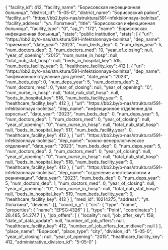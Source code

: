 {
    "facility_id": 412,
    "facility_name": "Борисовская инфекционная больница",
    "district_id": "5-05-0",
    "district_name": "Борисовский район",
    "facility_url": "https:\/\/bb2.by\/o-nas\/struktura\/591-infektsionnaya-bolnitsa",
    "facility_address": "ул. Лопатина",
    "title": "Борисовская инфекционная больница",
    "facility_type": "0",
    "ap_1": "172",
    "name": "Борисовская инфекционная больница",
    "state": "public institution",
    "stats": [
        {
            "url": "https:\/\/bb2.by\/o-nas\/struktura\/591-infektsionnaya-bolnitsa",
            "dep_name": "приемное",
            "date_year": "2023",
            "num_beds_dep": 0,
            "num_deps_year": 5,
            "num_doctors_dep": 3,
            "num_doctors_med": 10,
            "year_of_closing": null,
            "year_of_opening": "2015",
            "num_nurse_in_hosp": null,
            "total_nub_staf_hosp": null,
            "beds_in_hospital_key": 515,
            "num_beds_facility_year": 0,
            "healthcare_facility_key": 412
        },
        {
            "url": "https:\/\/bb2.by\/o-nas\/struktura\/591-infektsionnaya-bolnitsa",
            "dep_name": "инфекионное отделение для детей",
            "date_year": "2023",
            "num_beds_dep": 0,
            "num_deps_year": 5,
            "num_doctors_dep": 2,
            "num_doctors_med": 0,
            "year_of_closing": null,
            "year_of_opening": "0",
            "num_nurse_in_hosp": null,
            "total_nub_staf_hosp": null,
            "beds_in_hospital_key": 516,
            "num_beds_facility_year": 0,
            "healthcare_facility_key": 412
        },
        {
            "url": "https:\/\/bb2.by\/o-nas\/struktura\/591-infektsionnaya-bolnitsa",
            "dep_name": "инфекционное отделение для взрослых",
            "date_year": "2023",
            "num_beds_dep": 0,
            "num_deps_year": 5,
            "num_doctors_dep": 1,
            "num_doctors_med": 0,
            "year_of_closing": null,
            "year_of_opening": "0",
            "num_nurse_in_hosp": null,
            "total_nub_staf_hosp": null,
            "beds_in_hospital_key": 517,
            "num_beds_facility_year": 0,
            "healthcare_facility_key": 412
        },
        {
            "url": "https:\/\/bb2.by\/o-nas\/struktura\/591-infektsionnaya-bolnitsa",
            "dep_name": "кожно-венерологическое отделение",
            "date_year": "2023",
            "num_beds_dep": 0,
            "num_deps_year": 5,
            "num_doctors_dep": 2,
            "num_doctors_med": 0,
            "year_of_closing": null,
            "year_of_opening": "0",
            "num_nurse_in_hosp": null,
            "total_nub_staf_hosp": null,
            "beds_in_hospital_key": 518,
            "num_beds_facility_year": 0,
            "healthcare_facility_key": 412
        },
        {
            "url": "https:\/\/bb2.by\/o-nas\/struktura\/591-infektsionnaya-bolnitsa",
            "dep_name": "отделение анестезиологии и реанимации",
            "date_year": "2023",
            "num_beds_dep": 0,
            "num_deps_year": 5,
            "num_doctors_dep": 1,
            "num_doctors_med": 0,
            "year_of_closing": null,
            "year_of_opening": "0",
            "num_nurse_in_hosp": null,
            "total_nub_staf_hosp": null,
            "beds_in_hospital_key": 519,
            "num_beds_facility_year": 0,
            "healthcare_facility_key": 412
        }
    ],
    "med_id": 10214275,
    "address": "ул. Лопатина",
    "devices": [],
    "coord_x_y": {
        "crs": {
            "type": "name",
            "properties": {
                "name": "EPSG:4326"
            }
        },
        "type": "Point",
        "coordinates": [
            28.485,
            54.2747
        ]
    },
    "job_offers": [
        {
            "locality": null,
            "job_offer_key": 159,
            "date_of_data_update": null,
            "number_of_job_offers": null,
            "healthcare_facility_key": 412,
            "number_of_job_offers_for_midlevel": null
        }
    ],
    "place_name": "Борисов",
    "place_type": "city",
    "division_id": "5-05-0",
    "year_of_closing": null,
    "year_of_opening": "2015",
    "healthcare_facility_key": 412,
    "administrative_division_id": "5-05-0"
}